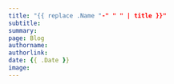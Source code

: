 ```yaml
---
title: "{{ replace .Name "-" " " | title }}"
subtitle:
summary:
page: Blog
authorname:
authorlink:
date: {{ .Date }}
image:
---
```

